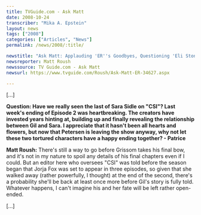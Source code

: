 ```yaml
---
title: TVGuide.com - Ask Matt
date: 2008-10-24
transcriber: "Mika A. Epstein"
layout: news
tags: ["2008"]
categories: ["Articles", "News"]
permalink: /news/2008/:title/

newstitle: "Ask Matt: Applauding 'ER''s Goodbyes, Questioning 'Eli Stone''s Faith and More!  "
newsreporter: Matt Roush
newssource: TV Guide.com - Ask Matt
newsurl: https://www.tvguide.com/Roush/Ask-Matt-ER-34627.aspx

---
```


[...]

**Question: Have we really seen the last of Sara Sidle on "CSI"? Last week's ending of Episode 2 was heartbreaking. The creators have invested years hinting at, building up and finally revealing the relationship between Gil and Sara. I appreciate that it hasn't been all hearts and flowers, but now that Petersen is leaving the show anyway, why not let these two tortured characters have a happy ending together? - Patrice**

**Matt Roush:** There's still a way to go before Grissom takes his final bow, and it's not in my nature to spoil any details of his final chapters even if I could. But an editor here who oversees "CSI" was told before the season began that Jorja Fox was set to appear in three episodes, so given that she walked away (rather powerfully, I thought) at the end of the second, there's a probability she'll be back at least once more before Gil's story is fully told. Whatever happens, I can't imagine his and her fate will be left rather open-ended.

[...]
